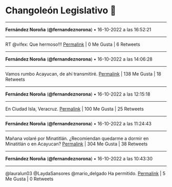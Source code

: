 # Changoleón Legislativo 🙈
*****
**Fernández Noroña** (**@fernandeznorona**) • 16-10-2022 a las 16:52:21
*****
RT @vifex: Que hermoso!!!
[Permalink](https://twitter.com/fernandeznorona/status/1581810309685051392) | 0 Me Gusta | 6 Retweets
*****
**Fernández Noroña** (**@fernandeznorona**) • 16-10-2022 a las 14:06:28
*****
Vamos rumbo Acayucan, de ahí transmitiré.
[Permalink](https://twitter.com/fernandeznorona/status/1581768564394319873) | 138 Me Gusta | 18 Retweets
*****
**Fernández Noroña** (**@fernandeznorona**) • 16-10-2022 a las 12:15:18
*****
En Ciudad Isla, Veracruz.
[Permalink](https://twitter.com/fernandeznorona/status/1581740590571880449) | 100 Me Gusta | 25 Retweets
*****
**Fernández Noroña** (**@fernandeznorona**) • 16-10-2022 a las 11:24:43
*****
Mañana volaré por Minatitlán. ¿Recomiendan quedarme a dormir en Minatitlán o en Acayucan?
[Permalink](https://twitter.com/fernandeznorona/status/1581727858120327169) | 304 Me Gusta | 38 Retweets
*****
**Fernández Noroña** (**@fernandeznorona**) • 16-10-2022 a las 10:43:30
*****
@lauralun03 @LaydaSansores @mario_delgado Ha permitido.
[Permalink](https://twitter.com/fernandeznorona/status/1581717485900136449) | 5 Me Gusta | 0 Retweets